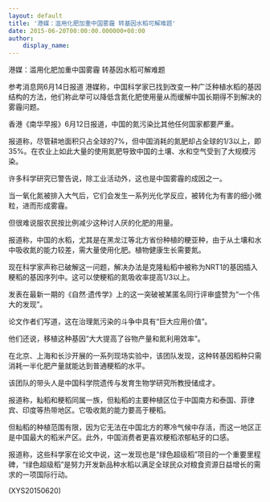 ```yaml
---
layout: default
title: '港媒：滥用化肥加重中国雾霾 转基因水稻可解难题'
date: 2015-06-20T00:00:00.000000+08:00
author:
    display_name: 
---
```


港媒：滥用化肥加重中国雾霾 转基因水稻可解难题

参考消息网6月14日报道 港媒称，中国科学家已找到改变一种广泛种植水稻的基因结构的方法，他们称此举可以降低含氮化肥使用量从而缓解中国长期得不到解决的雾霾问题。

香港《南华早报》6月12日报道，中国的氮污染比其他任何国家都要严重。

报道称，尽管耕地面积只占全球的7%，但中国消耗的氮肥却占全球的1/3以上，即35%。在农业上如此大量的使用氮肥导致中国的土壤、水和空气受到了大规模污染。

许多科学研究已警告说，除工业活动外，这也是中国雾霾的成因之一。

当一氧化氮被排入大气后，它们会发生一系列光化学反应，被转化为有害的细小微粒，进而形成雾霾。

但很难说服农民按比例减少这种讨人厌的化肥的用量。

报道称，中国的水稻，尤其是在黑龙江等北方省份种植的粳亚种，由于从土壤和水中吸收氮的能力较差，需大量使用化肥。植物健康生长需要氮。

现在科学家声称已破解这一问题，解决办法是克隆籼稻中被称为NRT1的基因插入粳稻的基因序列中。这可以使粳稻的氮吸收率提高1/3以上。

发表在最新一期的《自然·遗传学》上的这一突破被某匿名同行评审盛赞为“一个伟大的发现”。

论文作者们写道，这在治理氮污染的斗争中具有“巨大应用价值”。

他们还说，移植这种基因“大大提高了谷物产量和氮利用效率”。

在北京、上海和长沙开展的一系列现场实验中，该团队发现，这种转基因稻种只需消耗一半化肥产量就能达到普通粳稻的水平。

该团队的带头人是中国科学院遗传与发育生物学研究所教授储成才。

报道称，籼稻和粳稻同属一族，但籼稻的主要种植区位于中国南方和泰国、菲律宾、印度等热带地区。它吸收氮的能力要高于粳稻。

但籼稻的种植范围有限，因为它无法在中国北方的寒冷气候中存活，而这一地区正是中国最大的稻米产区。此外，中国消费者更喜欢粳稻浓郁粘牙的口感。

报道称，这些科学家在论文中说，这一发现也是“绿色超级稻”项目的一个重要里程碑，“绿色超级稻”是努力开发新品种水稻以满足全球民众对粮食资源日益增长的需求的一项国际行动。

(XYS20150620)


